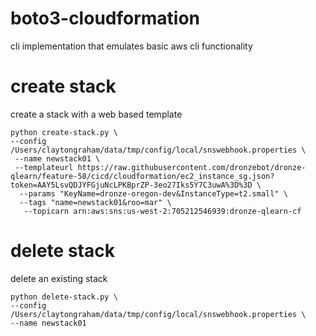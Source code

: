 # boto3-cloudformation
cli implementation that emulates basic aws cli functionality


# create stack
create a stack with a web based template
```
python create-stack.py \
--config /Users/claytongraham/data/tmp/config/local/snswebhook.properties \
 --name newstack01 \
 --templateurl https://raw.githubusercontent.com/dronzebot/dronze-qlearn/feature-58/cicd/cloudformation/ec2_instance_sg.json?token=AAY5LsvQDJYFGjuNcLPKBprZP-3eo27Iks5Y7C3uwA%3D%3D \
  --params "KeyName=dronze-oregon-dev&InstanceType=t2.small" \
  --tags "name=newstack01&roo=mar" \
   --topicarn arn:aws:sns:us-west-2:705212546939:dronze-qlearn-cf
```

# delete stack
delete an existing stack

```
python delete-stack.py \
--config /Users/claytongraham/data/tmp/config/local/snswebhook.properties \
--name newstack01
```
